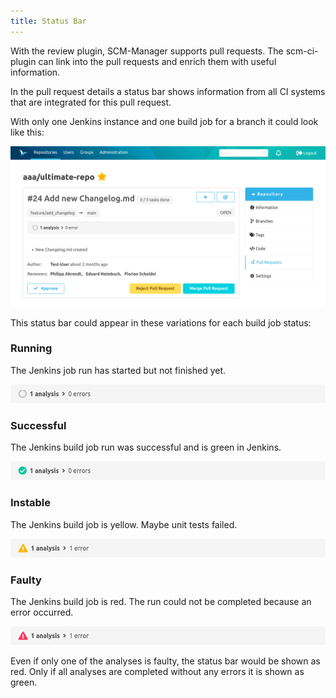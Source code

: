 ```yaml
---
title: Status Bar
---
```

With the review plugin, SCM-Manager supports pull requests. The scm-ci-plugin can link into the pull requests and enrich them with useful information.

In the pull request details a status bar shows information from all CI systems that are integrated for this pull request.

With only one Jenkins instance and one build job for a branch it could look like this:

![Pull Request Statusbar](assets/statusbar-pending.png)

This status bar could appear in these variations for each build job status: 

### Running
The Jenkins job run has started but not finished yet.

![Statusbar Pending](assets/status-pending.png)

### Successful
The Jenkins build job run was successful and is green in Jenkins.

![Statusbar Successful](assets/status-success.png)

### Instable
The Jenkins build job is yellow. Maybe unit tests failed.

![Statusbar Unstable](assets/status-unstable.png)

### Faulty
The Jenkins build job is red. The run could not be completed because an error occurred.

![Statusbar Unstable](assets/status-failure.png)

Even if only one of the analyses is faulty, the status bar would be shown as red. Only if all analyses are completed without any errors it is shown as green.
